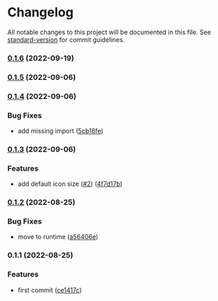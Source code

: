 # Changelog

All notable changes to this project will be documented in this file. See [standard-version](https://github.com/conventional-changelog/standard-version) for commit guidelines.

### [0.1.6](https://github.com/nuxt-modules/icon/compare/v0.1.5...v0.1.6) (2022-09-19)

### [0.1.5](https://github.com/nuxt-modules/icon/compare/v0.1.4...v0.1.5) (2022-09-06)

### [0.1.4](https://github.com/Atinux/nuxt-icon/compare/v0.1.3...v0.1.4) (2022-09-06)


### Bug Fixes

* add missing import ([5cb16fe](https://github.com/Atinux/nuxt-icon/commit/5cb16fe8dd36f34da73a0db0907e48de77fd3d5b))

### [0.1.3](https://github.com/Atinux/nuxt-icon/compare/v0.1.2...v0.1.3) (2022-09-06)


### Features

* add default icon size ([#2](https://github.com/Atinux/nuxt-icon/issues/2)) ([4f7d17b](https://github.com/Atinux/nuxt-icon/commit/4f7d17b824c7550da9fcfade3391f1753d2601ca))

### [0.1.2](https://github.com/Atinux/nuxt-icon/compare/v0.1.1...v0.1.2) (2022-08-25)


### Bug Fixes

* move to runtime ([a56406e](https://github.com/Atinux/nuxt-icon/commit/a56406e745b19088c6227e0b8c2c75cba1ad5ccd))

### 0.1.1 (2022-08-25)


### Features

* first commit ([ce1417c](https://github.com/Atinux/nuxt-icon/commit/ce1417c533989cba6c8fdaea92aacc1ce5b287e2))
